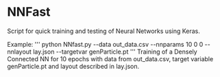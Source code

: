 # NNFast

Script for quick training and testing of Neural Networks using Keras.

Example:
'''
python NNfast.py --data out_data.csv  --nnparams 10 0 0 --nnlayout lay.json --targetvar genParticle.pt
'''
Training of a Densely Connected NN for 10 epochs with data from out_data.csv, target variable genParticle.pt and layout described in lay.json.
